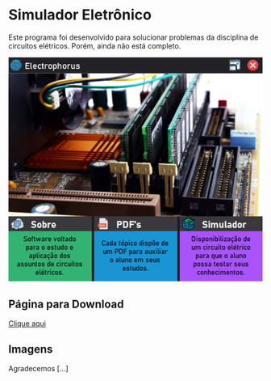 # Simulador Eletrônico
Este programa foi desenvolvido para solucionar problemas da disciplina de circuitos elétricos. Porém, ainda não está completo.

![Uma janela](https://github.com/JOAO-VFG/Interface-Roteiros/blob/main/Images/3.png)

## Página para Download
[Clique aqui](https://hdg-gabriel.github.io/Teste/)

## Imagens 
Agradecemos [...]
